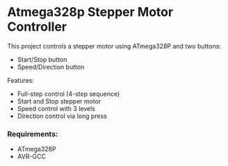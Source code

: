# Atmega328p Stepper Motor Controller

This project controls a stepper motor using ATmega328P and two buttons:
- Start/Stop button
- Speed/Direction button

Features:
- Full-step control (4-step sequence)
- Start and Stop stepper motor
- Speed control with 3 levels
- Direction control via long press
  

### Requirements:
- ATmega328P
- AVR-GCC


